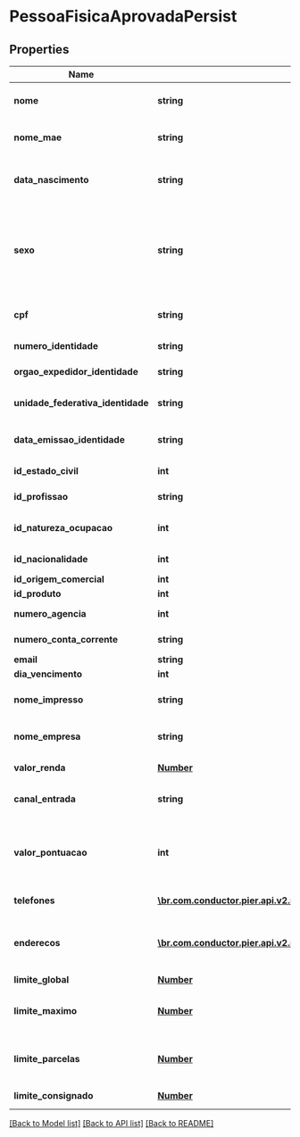 # PessoaFisicaAprovadaPersist

## Properties
Name | Type | Description | Notes
------------ | ------------- | ------------- | -------------
**nome** | **string** | Apresenta o nome completo da pessoa fisica. | 
**nome_mae** | **string** | Apresenta o nome da m\u00E3e da pessoa fisica | [optional] 
**data_nascimento** | **string** | Data de Nascimento da Pessoa. Essa data deve ser informada no formato aaaa-MM-dd. | [optional] 
**sexo** | **string** | C\u00F3digo de identifica\u00E7\u00E3o do sexo da Pessoa, quando PF, sendo: (\&quot;M\&quot;: Masculino), (\&quot;F\&quot;: Feminino). | [optional] 
**cpf** | **string** | N\u00FAmero do Cadastro de Pessoa Fisica (CPF) | 
**numero_identidade** | **string** | N\u00FAmero da Identidade | [optional] 
**orgao_expedidor_identidade** | **string** | Org\u00E3o expedidor do RG. | [optional] 
**unidade_federativa_identidade** | **string** | Sigla da Unidade Federativa de onde foi expedido a Identidade | [optional] 
**data_emissao_identidade** | **string** | Data emiss\u00E3o da identidade no formato aaaa-MM-dd | [optional] 
**id_estado_civil** | **int** | Id Estado civil da pessoa fisica | [optional] 
**id_profissao** | **string** | Profiss\u00E3o da pessoa fisica | [optional] 
**id_natureza_ocupacao** | **int** | Id Natureza Ocupa\u00E7\u00E3o da pessoa fisica | [optional] 
**id_nacionalidade** | **int** | Id Nacionalidade da pessoa fisica | [optional] 
**id_origem_comercial** | **int** | Id da origem comercial | 
**id_produto** | **int** | Id do produto | 
**numero_agencia** | **int** | N\u00FAmero da ag\u00EAncia. | [optional] 
**numero_conta_corrente** | **string** | N\u00FAmero da conta corrente. | [optional] 
**email** | **string** | Email da pessoa fisica | [optional] 
**dia_vencimento** | **int** | Dia vencimento | 
**nome_impresso** | **string** | Nome que deve ser impresso no cart\u00E3o | [optional] 
**nome_empresa** | **string** | Nome que deve ser impresso no cart\u00E3o | [optional] 
**valor_renda** | [**Number**](Number.md) | Apresenta o valor da renda compravada | [optional] 
**canal_entrada** | **string** | Indica o canal pelo qual o cadastro do cliente foi realizado | [optional] 
**valor_pontuacao** | **int** | Indica o valor da pontua\u00E7\u00E3o atribuido ao cliente (caso n\u00E3o informado ser\u00E1 atribuido o valor = 0) | [optional] 
**telefones** | [**\br.com.conductor.pier.api.v2.model\TelefonePessoaAprovadaPersist[]**](TelefonePessoaAprovadaPersist.md) | Apresenta os telefones da empresa | 
**enderecos** | [**\br.com.conductor.pier.api.v2.model\EnderecoAprovadoPersist[]**](EnderecoAprovadoPersist.md) | Pode ser informado os seguintes tipos de endere\u00E7o: Residencial, Comercial, e Outros | 
**limite_global** | [**Number**](Number.md) | Valor do Limite Global | 
**limite_maximo** | [**Number**](Number.md) | Valor m\u00E1ximo do limite de cr\u00E9dito para realizar transa\u00E7\u00F5es | 
**limite_parcelas** | [**Number**](Number.md) | Valor do limite de cr\u00E9dito acumulado da soma das parcelas das compras | 
**limite_consignado** | [**Number**](Number.md) | Valor do limite de margem consignado | [optional] 

[[Back to Model list]](../README.md#documentation-for-models) [[Back to API list]](../README.md#documentation-for-api-endpoints) [[Back to README]](../README.md)


